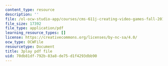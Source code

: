 ```yaml
---
content_type: resource
description: ''
file: /ol-ocw-studio-app/courses/cms-611j-creating-video-games-fall-2014/70db81df792b83a8de75d1f4293dbb90_jbhbJBtS48w.pdf
file_size: 17392
file_type: application/pdf
learning_resource_types: []
license: https://creativecommons.org/licenses/by-nc-sa/4.0/
ocw_type: OCWFile
resourcetype: Document
title: 3play pdf file
uid: 70db81df-792b-83a8-de75-d1f4293dbb90
---
```

